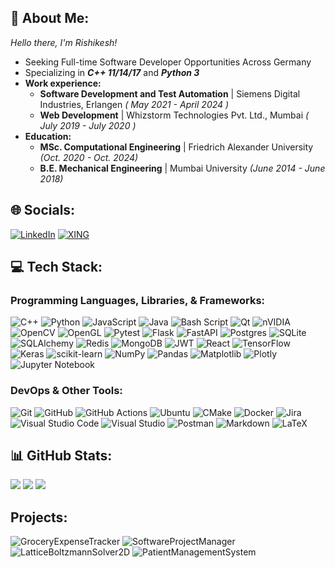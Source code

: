 ## 💫 About Me:
_Hello there, I'm Rishikesh!_
- Seeking Full-time Software Developer Opportunities Across Germany
- Specializing in _**C++ 11/14/17**_ and _**Python 3**_
- **Work experience:**
  - **Software Development and Test Automation** | Siemens Digital Industries, Erlangen _( May 2021 - April 2024 )_
  - **Web Development** | Whizstorm Technologies Pvt. Ltd., Mumbai _( July 2019 - July 2020 )_
- **Education:**
  - **MSc. Computational Engineering** | Friedrich Alexander University _(Oct. 2020 - Oct. 2024)_
  - **B.E. Mechanical Engineering** | Mumbai University _(June 2014 - June 2018)_


## 🌐 Socials:
[![LinkedIn](https://img.shields.io/badge/LinkedIn-%230077B5.svg?logo=linkedin&logoColor=white)](https://linkedin.com/in/rishikesh-nerurkar) [![XING](https://img.shields.io/badge/xing-%23006567.svg?logo=xing&logoColor=white)](https://www.xing.com/profile/RishikeshArunkumar_Nerurkar)

## 💻 Tech Stack:

### Programming Languages, Libraries, & Frameworks:
![C++](https://img.shields.io/badge/c++-%2300599C.svg?style=for-the-badge&logo=c%2B%2B&logoColor=white) ![Python](https://img.shields.io/badge/python-3670A0?style=for-the-badge&logo=python&logoColor=ffdd54) ![JavaScript](https://img.shields.io/badge/javascript-%23323330.svg?style=for-the-badge&logo=javascript&logoColor=%23F7DF1E) ![Java](https://img.shields.io/badge/java-%23ED8B00.svg?style=for-the-badge&logo=openjdk&logoColor=white) ![Bash Script](https://img.shields.io/badge/bash_script-%23121011.svg?style=for-the-badge&logo=gnu-bash&logoColor=white) ![Qt](https://img.shields.io/badge/Qt-%23217346.svg?style=for-the-badge&logo=Qt&logoColor=white) ![nVIDIA](https://img.shields.io/badge/cuda-000000.svg?style=for-the-badge&logo=nVIDIA&logoColor=green) ![OpenCV](https://img.shields.io/badge/opencv-%23white.svg?style=for-the-badge&logo=opencv&logoColor=white) ![OpenGL](https://img.shields.io/badge/OpenGL-%23FFFFFF.svg?style=for-the-badge&logo=opengl) ![Pytest](https://img.shields.io/badge/Pytest-0A9EDC?style=for-the-badge&logo=pytest&logoColor=white) ![Flask](https://img.shields.io/badge/flask-%23000.svg?style=for-the-badge&logo=flask&logoColor=white) ![FastAPI](https://img.shields.io/badge/FastAPI-005571?style=for-the-badge&logo=fastapi) ![Postgres](https://img.shields.io/badge/postgres-%23316192.svg?style=for-the-badge&logo=postgresql&logoColor=white) ![SQLite](https://img.shields.io/badge/sqlite-%2307405e.svg?style=for-the-badge&logo=sqlite&logoColor=white) ![SQLAlchemy](https://img.shields.io/badge/SQLALCHEMY-D71F00?style=for-the-badge&logo=sqlalchemy&logoColor=white&logoSize=auto) ![Redis](https://img.shields.io/badge/redis-%23DD0031.svg?style=for-the-badge&logo=redis&logoColor=white) ![MongoDB](https://img.shields.io/badge/MongoDB-%234ea94b.svg?style=for-the-badge&logo=mongodb&logoColor=white) ![JWT](https://img.shields.io/badge/JWT-black?style=for-the-badge&logo=JSON%20web%20tokens) ![React](https://img.shields.io/badge/react-%2320232a.svg?style=for-the-badge&logo=react&logoColor=%2361DAFB) ![TensorFlow](https://img.shields.io/badge/TensorFlow-%23FF6F00.svg?style=for-the-badge&logo=TensorFlow&logoColor=white) ![Keras](https://img.shields.io/badge/Keras-%23D00000.svg?style=for-the-badge&logo=Keras&logoColor=white) ![scikit-learn](https://img.shields.io/badge/scikit--learn-%23F7931E.svg?style=for-the-badge&logo=scikit-learn&logoColor=white) ![NumPy](https://img.shields.io/badge/numpy-%23013243.svg?style=for-the-badge&logo=numpy&logoColor=white) ![Pandas](https://img.shields.io/badge/pandas-%23150458.svg?style=for-the-badge&logo=pandas&logoColor=white) ![Matplotlib](https://img.shields.io/badge/Matplotlib-%23ffffff.svg?style=for-the-badge&logo=Matplotlib&logoColor=black) ![Plotly](https://img.shields.io/badge/Plotly-%233F4F75.svg?style=for-the-badge&logo=plotly&logoColor=white) ![Jupyter Notebook](https://img.shields.io/badge/jupyter-%23FA0F00.svg?style=for-the-badge&logo=jupyter&logoColor=white)

### DevOps & Other Tools:
![Git](https://img.shields.io/badge/git-%23F05033.svg?style=for-the-badge&logo=git&logoColor=white) ![GitHub](https://img.shields.io/badge/github-%23121011.svg?style=for-the-badge&logo=github&logoColor=white) ![GitHub Actions](https://img.shields.io/badge/github%20actions-%232671E5.svg?style=for-the-badge&logo=githubactions&logoColor=white) ![Ubuntu](https://img.shields.io/badge/Ubuntu-E95420?style=for-the-badge&logo=ubuntu&logoColor=white) ![CMake](https://img.shields.io/badge/CMake-%23008FBA.svg?style=for-the-badge&logo=cmake&logoColor=white) ![Docker](https://img.shields.io/badge/docker-%230db7ed.svg?style=for-the-badge&logo=docker&logoColor=white) ![Jira](https://img.shields.io/badge/jira-%230A0FFF.svg?style=for-the-badge&logo=jira&logoColor=white) ![Visual Studio Code](https://custom-icon-badges.demolab.com/badge/Visual%20Studio%20Code-0078d7.svg?style=for-the-badge&logo=vsc&logoColor=white) ![Visual Studio](https://custom-icon-badges.demolab.com/badge/Visual%20Studio-5C2D91.svg?style=for-the-badge&logo=visual-studio&logoColor=white) ![Postman](https://img.shields.io/badge/Postman-FF6C37?style=for-the-badge&logo=postman&logoColor=white) ![Markdown](https://img.shields.io/badge/markdown-%23000000.svg?style=for-the-badge&logo=markdown&logoColor=white) ![LaTeX](https://img.shields.io/badge/latex-%23008080.svg?style=for-the-badge&logo=latex&logoColor=white)             

## 📊 GitHub Stats:
![](https://github-readme-stats.vercel.app/api?username=riciadavinci&theme=dark&hide_border=false&include_all_commits=true&count_private=true) ![](https://nirzak-streak-stats.vercel.app/?user=riciadavinci&theme=dark&hide_border=false) ![](https://github-readme-stats.vercel.app/api/top-langs/?username=riciadavinci&theme=dark&hide_border=false&include_all_commits=true&count_private=true&layout=compact)</br>
<!-- Proudly created with GPRM ( https://gprm.itsvg.in ) -->

## Projects:
![GroceryExpenseTracker](https://github-readme-stats.vercel.app/api/pin?username=riciadavinci\&repo=GroceryExpenseTracker\&title_color=fff\&icon_color=f9f9f9\&text_color=9f9f9f\&bg_color=151515)
![SoftwareProjectManager](https://github-readme-stats.vercel.app/api/pin?username=riciadavinci\&repo=SoftwareProjectManager\&title_color=fff\&icon_color=f9f9f9\&text_color=9f9f9f\&bg_color=151515)
![LatticeBoltzmannSolver2D](https://github-readme-stats.vercel.app/api/pin?username=riciadavinci\&repo=LatticeBoltzmannSolver2D\&title_color=fff\&icon_color=f9f9f9\&text_color=9f9f9f\&bg_color=151515)
![PatientManagementSystem](https://github-readme-stats.vercel.app/api/pin?username=riciadavinci\&repo=PatientManagementSystem\&title_color=fff\&icon_color=f9f9f9\&text_color=9f9f9f\&bg_color=151515)
